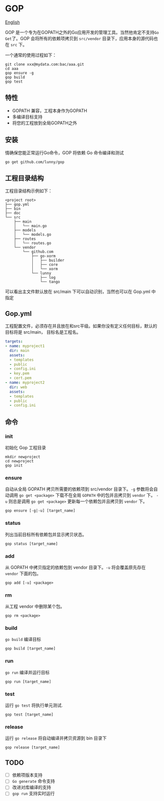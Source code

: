 # GOP

[English](README.md)

GOP 是一个专为在GOPATH之外的Go应用开发的管理工具。当然他肯定不支持`Go Get`了。GOP 会将所有的依赖项拷贝到 `src/vendor` 目录下，应用本身的源代码也在 `src` 下。

一个通常的使用过程如下：

```
git clone xxx@mydata.com:bac/aaa.git
cd aaa
gop ensure -g
gop build
gop test
```

## 特性

* GOPATH 兼容，工程本身作为GOPATH
* 多编译目标支持
* 将您的工程放到全局GOPATH之外

## 安装

情确保您能正常运行Go命令，GOP 将依赖 Go 命令编译和测试

```
go get github.com/lunny/gop
```

## 工程目录结构

工程目录结构示例如下：

```
<project root>
├── gop.yml
├── bin
├── doc
└── src
    ├── main
    │   └── main.go
    ├── models
    │   └── models.go
    ├── routes
    │   └── routes.go
    └── vendor
        └── github.com
            ├── go-xorm
            │   ├── builder
            │   ├── core
            │   └── xorm
            └── lunny
                ├── log
                └── tango
```

可以看出主文件默认放在 src/main 下可以自动识别，当然也可以在 Gop.yml 中指定 

## Gop.yml

工程配置文件，必须存在并且放在和src平级。如果你没有定义任何目标，默认的目标将是 src/main， 目标名是工程名。

```yml
targets:
- name: myproject1
  dir: main
  assets:
  - templates
  - public
  - config.ini
  - key.pem
  - cert.pem
- name: myproject2
  dir: web
  assets:
  - templates
  - public
  - config.ini
```

## 命令

### init

初始化 Gop 工程目录

```
mkdir newproject
cd newproject
gop init
```

### ensure

自动从全局 GOPATH 拷贝所需要的依赖项到 src/vendor 目录下。`-g` 参数将会自动调用 `go get <package>` 下载不在全局 `GOPATH` 中的包并且拷贝到 `vendor` 下。 `-u` 则总是调用 `go get <package>` 更新每一个依赖包并且拷贝到 `vendor` 下。

```
gop ensure [-g|-u] [target_name]
```

### status

列出当前目标所有依赖包并显示拷贝状态。

```
gop status [target_name]
```

### add

从 GOPATH 中拷贝指定的依赖包到 vendor 目录下。`-u` 将会覆盖原先存在 `vendor` 下面的包。

```
gop add [-u] <package>
```

### rm

从工程 vendor 中删除某个包。

```
gop rm <package>
```

### build

`go build` 编译目标

```
gop build [target_name]
```

### run

`go run` 编译并运行目标

```
gop run [target_name]
```

### test

运行 `go test` 将执行单元测试.

```
gop test [target_name]
```

### release

运行 `go release` 将自动编译并拷贝资源到 bin 目录下

```
gop release [target_name]
```

## TODO

* [ ] 依赖项版本支持
* [ ] `Go generate` 命令支持
* [ ] 改进对库编译的支持
* [ ] `gop run` 支持实时运行